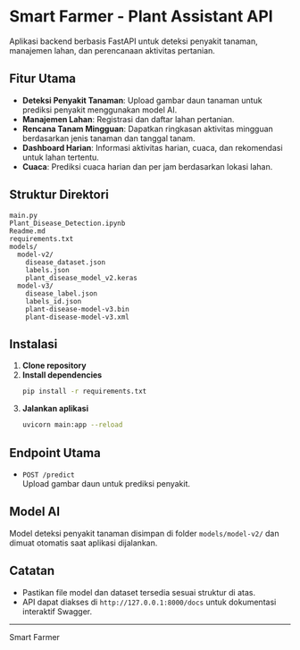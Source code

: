 # Smart Farmer - Plant Assistant API

Aplikasi backend berbasis FastAPI untuk deteksi penyakit tanaman, manajemen lahan, dan perencanaan aktivitas pertanian.

## Fitur Utama

- **Deteksi Penyakit Tanaman**: Upload gambar daun tanaman untuk prediksi penyakit menggunakan model AI.
- **Manajemen Lahan**: Registrasi dan daftar lahan pertanian.
- **Rencana Tanam Mingguan**: Dapatkan ringkasan aktivitas mingguan berdasarkan jenis tanaman dan tanggal tanam.
- **Dashboard Harian**: Informasi aktivitas harian, cuaca, dan rekomendasi untuk lahan tertentu.
- **Cuaca**: Prediksi cuaca harian dan per jam berdasarkan lokasi lahan.

## Struktur Direktori

```
main.py
Plant_Disease_Detection.ipynb
Readme.md
requirements.txt
models/
  model-v2/
    disease_dataset.json
    labels.json
    plant_disease_model_v2.keras
  model-v3/
    disease_label.json
    labels_id.json
    plant-disease-model-v3.bin
    plant-disease-model-v3.xml
```

## Instalasi

1. **Clone repository**
2. **Install dependencies**
   ```sh
   pip install -r requirements.txt
   ```
3. **Jalankan aplikasi**
   ```sh
   uvicorn main:app --reload
   ```

## Endpoint Utama

- `POST /predict`  
  Upload gambar daun untuk prediksi penyakit.

## Model AI

Model deteksi penyakit tanaman disimpan di folder `models/model-v2/` dan dimuat otomatis saat aplikasi dijalankan.

## Catatan

- Pastikan file model dan dataset tersedia sesuai struktur di atas.
- API dapat diakses di `http://127.0.0.1:8000/docs` untuk dokumentasi interaktif Swagger.

---

Smart Farmer